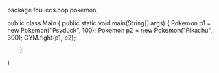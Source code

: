 package fcu.iecs.oop.pokemon;


public class Main {
	public static void main(String[] args) {
		  Pokemon p1 = new Pokemon("Psyduck", 100);
		  Pokemon p2 = new Pokemon("Pikachu", 300);
		  GYM.fight(p1, p2);

		}
}
